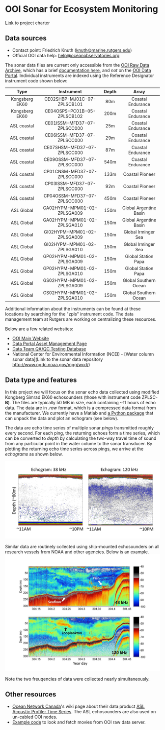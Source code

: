 # OOI Sonar for Ecosystem Monitoring
[Link](https://github.com/uwescience/incubator2017/wiki/OOI-Sonar-for-Ecosystem-Monitoring) to project charter

## Data sources
* Contact point: Friedrich Knuth (knuth@marine.rutgers.edu)
* Official OOI data help: help@oceanobservatories.org

The sonar data files are current only accessible from the [OOI Raw Data Archive](https://rawdata.oceanobservatories.org/files/), which has a brief [documentation here](http://oceanobservatories.org/data/raw-data/), and _not_ on the [OOI Data Portal](http://oceanobservatories.org/data-portal/). Individual instruments are indexed using the Reference Designator instrument code shown below:

| Type | Instrument | Depth | Array |
|:----:|:---------------------------:|:-----:|:-----:|
|Kongsberg EK60|CE02SHBP-MJ01C-07-ZPLSCB101	|80m	| Coastal Endurance|
|Kongsberg EK60|CE04OSPS-PC01B-05-ZPLSCB102	|200m| Coastal Endurance|
|ASL coastal|CE01ISSM-MFD37-07-ZPLSCC000	|25m		|Coastal Endurance|
|ASL coastal|CE06ISSM-MFD37-07-ZPLSCC000	|29m		|Coastal Endurance|
|ASL coastal|CE07SHSM-MFD37-07-ZPLSCC000	|87m		|Coastal Endurance|
|ASL coastal|CE09OSSM-MFD37-07-ZPLSCC000	|540m	|Coastal Endurance|
|ASL coastal|CP01CNSM-MFD37-07-ZPLSCC000	|133m	|Coastal Pioneer|
|ASL coastal|CP03ISSM-MFD37-07-ZPLSCC000	|92m		|Coastal Pioneer|
|ASL coastal|CP04OSSM-MFD37-07-ZPLSCC000	|450m	|Coastal Pioneer|
|ASL Global|GA02HYPM-MPM01-02-ZPLSGA009	|150m	|Global Argentine Basin|
|ASL Global|GA02HYPM-MPM01-02-ZPLSGA010	|150m	|Global Argentine Basin|
|ASL Global|GI02HYPM-MPM01-02-ZPLSGA009	|150m	|Global Irminger Sea|
|ASL Global|GI02HYPM-MPM01-02-ZPLSGA010	|150m	|Global Irminger Sea|
|ASL Global|GP02HYPM-MPM01-02-ZPLSGA009	|150m	|Global Station Papa|
|ASL Global|GP02HYPM-MPM01-02-ZPLSGA010	|150m	|Global Station Papa|
|ASL Global|GS02HYPM-MPM01-02-ZPLSGA009	|150m	|Global Southern Ocean|
|ASL Global|GS02HYPM-MPM01-02-ZPLSGA010	|150m	|Global Southern Ocean|

Additional information about the instruments can be found at these locations by searching for the "zpls" instrument code. The data management team at Rutgers are working on centralizing these resources.

Below are a few related websites:

* [OOI Main Website](http://oceanobservatories.org/instruments/)
* [Data Portal Asset Management Page](https://ooinet.oceanobservatories.org/assets/management/)
* [Data Team QA/QC Testing Database](https://ooi.visualocean.net/instruments/all)
* National Center for Environmental Information (NCEI) - [Water column sonar data](Link to the sonar data repository http://www.ngdc.noaa.gov/mgg/wcd/)

## Data type and features
In this project we will focus on the sonar echo data collected using modified Kongberg Simrad EK60 echosounders (those with instrument code ZPLSC-**B**). The files are typically 50 MB in size, each containing ~11 hours of echo data. The data are in _.raw_ format, which is a compressed data format from the manufacturer. We currently have a Matlab and [a Python package](https://github.com/oceanobservatories/mi-instrument/tree/master/mi/instrument/kut/ek60/ooicore) that can unpack the data and plot an echogram (see below).

The data are echo time series of multiple sonar _pings_ transmitted roughly every second. For each ping, the returning echoes form a time series, which can be converted to _depth_ by calculating the two-way travel time of sound from any particular point in the water colume to the sonar transducer. By plotting the returning echo time series across pings, we arrive at the _echograms_ as shown below.

![Exemplary OOI echogram at 38 and 120 kHz.](./img/ooi_echogram_example.png)

Similar data are routinely collected using ship-mounted echosounders on all research vessels from NOAA and other agencies. Below is an example.
![Exemplary OOI echogram at 38 and 120 kHz.](./img/ship_echogram_example.png)

Note the two freuqencies of data were collected nearly simultaneously.


## Other resources
* [Ocean Network Canada](www.oceannetworks.ca/)'s wiki page about their data product [ASL Acoustic Profiler Time Series](https://wiki.oceannetworks.ca/display/DP/24). The ASL echosounders are also used on un-cabled OOI nodes.
* [Example code](https://github.com/billhowe/ooifetch/blob/master/fetchmovies.py) to look and fetch movies from OOI raw data server.
